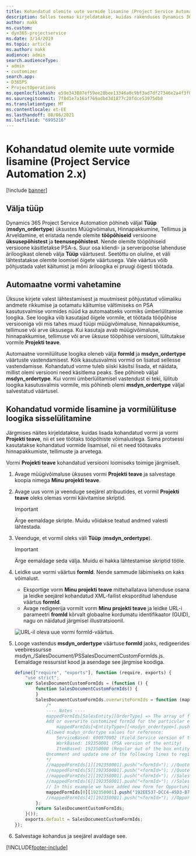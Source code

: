 ```yaml
---
title: Kohandatud olemite uute vormide lisamine (Project Service Automation 2.x)
description: Selles teemas kirjeldatakse, kuidas rakenduses Dynamics 365 Project Service Automation 2.x müügivõimalustele, hinnapakkumistele, tellimustele või arvetele kohandatud olemi vorme lisada.
author: makk
ms.custom:
- dyn365-projectservice
ms.date: 3/14/2019
ms.topic: article
ms.author: makk
audience: admin
search.audienceType:
- admin
- customizer
search.app:
- D365PS
- ProjectOperations
ms.openlocfilehash: e59e343887ef59ee28bee13346a0c9bf3ad7df27346e2a4f3f02a1e5c08c060f
ms.sourcegitcommit: 7f8d1e7a16af769adb43d1877c28fdce53975db8
ms.translationtype: MT
ms.contentlocale: et-EE
ms.lasthandoff: 08/06/2021
ms.locfileid: "6995216"
---
```

# <a name="add-new-custom-entity-forms-project-service-automation-2x"></a>Kohandatud olemite uute vormide lisamine (Project Service Automation 2.x)

[!include [banner](../../includes/psa-now-project-operations.md)]

## <a name="type-field"></a>Välja tüüp 

Dynamics 365 Project Service Automation põhineb väljal **Tüüp** (**msdyn\_ordertype**) üksustes Müügivõimalus, Hinnapakkumine, Tellimus ja Arveldamine, et eristada nende olemite **tööpõhiseid** versioone **üksusepõhistest** ja **teenusepõhistest**. Nende olemite tööpõhiseid versioone käsitletakse PSA-s. Suur osa kliendi- ja serveripoolse lahenduse äriloogikast oleneb välja **Tüüp** väärtusest. Seetõttu on oluline, et väli lähtestatakse olemite loomisel õigete väärtusega. Vale väärtus võib põhjustada valet käitumist ja mõni äriloogika ei pruugi õigesti töötada.

## <a name="automatic-form-switching"></a>Automaatne vormi vahetamine

Üksuse kirjete valest lähtestamisest ja muutmisest põhjustatud võimaliku andmete rikkumise ja ootamatu käitumise vältimiseks on PSA kasutusvalmise vormides nüüd ka automaatseks vormiks ümberlülitamise loogika. See loogika viib kasutajad õigele vormile, et töötada tööpõhise versiooniga või mis tahes muud tüüpi müügivõimaluse, hinnapakkumise, tellimuse või arve üksusega. Kui kasutaja avab müügivõimaluse, hinnapakkumise, tellimuse või arve üksuse tööpõhise versiooni, lülitutakse vormile **Projekti teave**.

Automaatne vormilülituse loogika oleneb välja **formId** ja **msdyn\_ordertype** väärtuste vastendamisest. Kõik kasutusvalmis vormid on lisatud sellesse vastendamisse. Kohandatud vorme tuleb siiski käsitsi lisada, et näidata, millist olemi versiooni need käsitlema peaks. See põhineb väljal **msdyn\_ordertype**. Kui vormi ümberlülitamisel vastendust ei teki, lülitub loogika kasutusvalmis vormile, mis põhineb olemi **msdyn\_ordertype** väljal salvestatud väärtusel.

## <a name="add-custom-forms-and-turn-on-the-form-switching-logic"></a>Kohandatud vormide lisamine ja vormilülituse loogika sisselülitamine

Järgmises näites kirjeldatakse, kuidas lisada kohandatud vormi ja vormi **Projekti teave**, nii et see töötaks tööpõhiste võimalustega. Sama protsessi kasutatakse kohandatud vormide lisamisel, nii et need töötavaks hinnapakkumiste, tellimuste ja arvetega.

Vormi **Projekti teave** kohandatud versiooni loomiseks toimige järgmiselt.

1. Avage müügivõimaluse üksuses vormi **Projekti teave** ja salvestage koopia nimega **Minu projekti teave**.
2. Avage uus vorm ja veenduge seejärel atribuutides, et vormil **Projekti teave** oleks olemas vormi käivitamise skriptid. 

    > [!IMPORTANT]
    > Ärge eemaldage skripte. Muidu võidakse teatud andmed valesti lähtestada.

3. Veenduge, et vormil oleks väli **Tüüp** (**msdyn\_ordertype**). 

    > [!IMPORTANT]
    > Ärge eemaldage seda välja. Muidu ei hakka lähtestamise skriptid tööle.

4. Leidke uue vormi väärtus **formId**. Nende sammude läbimiseks on kaks võimalust.

    - Eksportige vorm **Minu projekti teave** mittehallatava lahenduse osana ja leidke seejärel kohandatud XML-failist eksporditud lahenduse väärtus **formId**.
    - Avage redigeerija vormilt vorm **Minu projekti teave** ja leidke URL-i parameetri **fromId** kõrvalt globaalne kordumatu identifikaator (GUID), nagu on näidatud järgmisel illustratsioonil.

    ![URL-il oleva uue vormi formId-väärtus.](media/how-to-add-custom-forms-in-v2.0.png)

5. Looge vastendus **msdyn\_ordertype** väärtuse **formId** jaoks, redigeerides veebiressursse msdyn\_/SalesDocument/PSSalesDocumentCustomFormIds.js. Eemaldage ressursist kood ja asendage see järgmise koodiga.

    ```javascript
    define(["require", "exports"], function (require, exports) {
        "use strict";
        var SalesDocumentCustomFormIds = (function () {
            function SalesDocumentCustomFormIds() {
            }
            SalesDocumentCustomFormIds.overwriteFormIds = function (mappedFormIds) {
                /*
                ---- Notes ----
                mappedFormIds[SalesEntity][OrderType] => The array of forms IDs that support particular entity and order type
                Add or overwrite customized formId for the particular entity and order type by calling:
                    mappedFormIds[<EntityType>][<msdyn_ordertype>].push("<formId>");
                Allowed msdyn_ordertype values for reference:
                    ServiceBased: 690970002 (Field Service version of the entity)
                    WorkBased: 192350001 (PSA version of the entity)
                    ItemBased: 192350000 (Regular out of the box entity)
                Uncomment and update one of the following lines to register custom PSA form for required entity:
                */      
                //mappedFormIds[1][192350001].push("<formId>"); //Quote
                //mappedFormIds[5][192350001].push("<formId>"); //Quote Line
                //mappedFormIds[2][192350001].push("<formId>"); //Sales Order
                //mappedFormIds[6][192350001].push("<formId>"); //Sales Order Line
                // In this example we have added new form for Opportunity
                mappedFormIds[0][192350001].push("192EE537-DCC4-45D3-B7AF-EA694B9113D2"); //Opportunity
                //mappedFormIds[4][192350001].push("<formId>"); //Opportunity Line
            };
            return SalesDocumentCustomFormIds;
        }());
        exports.default = SalesDocumentCustomFormIds;
    });
    ```

6. Salvestage kohandus ja seejärel avaldage see.


[!INCLUDE[footer-include](../../includes/footer-banner.md)]